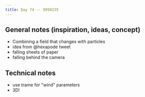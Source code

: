 ```yaml
---
title: Day 74 -- 9950235
---
```


## General notes (inspiration, ideas, concept)

- Combining a field that changes with particles
- idea from @hexapode tweet
- falling sheets of paper
- falling behind the camera

## Technical notes

- use trame for "wind" parameters
- 3D!
